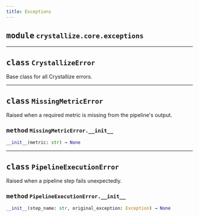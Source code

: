 ```yaml
---
title: Exceptions
---
```



## <kbd>module</kbd> `crystallize.core.exceptions`






---

## <kbd>class</kbd> `CrystallizeError`
Base class for all Crystallize errors. 





---

## <kbd>class</kbd> `MissingMetricError`
Raised when a required metric is missing from the pipeline's output. 

### <kbd>method</kbd> `MissingMetricError.__init__`

```python
__init__(metric: str) → None
```









---

## <kbd>class</kbd> `PipelineExecutionError`
Raised when a pipeline step fails unexpectedly. 

### <kbd>method</kbd> `PipelineExecutionError.__init__`

```python
__init__(step_name: str, original_exception: Exception) → None
```









